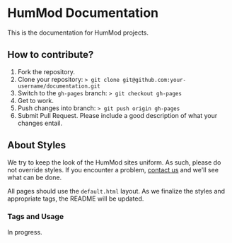 # HumMod Documentation

This is the documentation for HumMod projects.

## How to contribute?
1. Fork the repository.
2. Clone your repository: `> git clone git@github.com:your-username/documentation.git`
3. Switch to the `gh-pages` branch: `> git checkout gh-pages`
4. Get to work.
5. Push changes into branch: `> git push origin gh-pages`
6. Submit Pull Request.  Please include a good description of what your changes entail.

## About Styles
We try to keep the look of the HumMod sites uniform.  As such, please do not override styles.  If you encounter a problem, [contact us](http://hummod.org/contact) and we'll see what can be done.

All pages should use the `default.html` layout.  As we finalize the styles and appropriate tags, the README will be updated.

### Tags and Usage
In progress.